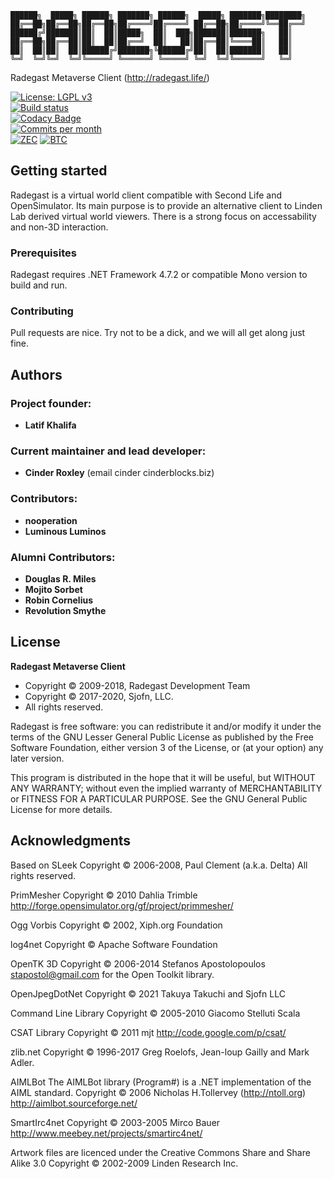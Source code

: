 ```
██████╗  █████╗ ██████╗ ███████╗ ██████╗  █████╗ ███████╗████████╗    
██╔══██╗██╔══██╗██╔══██╗██╔════╝██╔════╝ ██╔══██╗██╔════╝╚══██╔══╝    
██████╔╝███████║██║  ██║█████╗  ██║  ███╗███████║███████╗   ██║       
██╔══██╗██╔══██║██║  ██║██╔══╝  ██║   ██║██╔══██║╚════██║   ██║       
██║  ██║██║  ██║██████╔╝███████╗╚██████╔╝██║  ██║███████║   ██║       
╚═╝  ╚═╝╚═╝  ╚═╝╚═════╝ ╚══════╝ ╚═════╝ ╚═╝  ╚═╝╚══════╝   ╚═╝     
```
Radegast Metaverse Client (http://radegast.life/)

[![License: LGPL v3](https://img.shields.io/badge/License-LGPL%20v3-blue.svg)](https://www.gnu.org/licenses/lgpl-3.0)  
[![Build status](https://ci.appveyor.com/api/projects/status/g34olv3opd2vho32/branch/master?svg=true)](https://ci.appveyor.com/project/cinderblocks57647/radegast/branch/master)  
[![Codacy Badge](https://app.codacy.com/project/badge/Grade/8ab436653f6946b693e1079be1dabba5)](https://www.codacy.com/gh/cinderblocks/radegast/dashboard?utm_source=github.com&amp;utm_medium=referral&amp;utm_content=cinderblocks/radegast&amp;utm_campaign=Badge_Grade)  
[![Commits per month](https://img.shields.io/github/commit-activity/m/cinderblocks/radegast)](https://www.github.com/cinderblocks/radegast/)  
[![ZEC](https://img.shields.io/keybase/zec/cinder)](https://keybase.io/cinder) [![BTC](https://img.shields.io/keybase/btc/cinder)](https://keybase.io/cinder) 

## Getting started

Radegast is a virtual world client compatible with Second Life and OpenSimulator.
Its main purpose is to provide an alternative client to Linden Lab derived virtual world viewers.
There is a strong focus on accessability and non-3D interaction.

### Prerequisites

Radegast requires .NET Framework 4.7.2 or compatible Mono version to build and run.

### Contributing

Pull requests are nice. Try not to be a dick, and we will all get along just fine.

## Authors

### Project founder:

* **Latif Khalifa**

### Current maintainer and lead developer:

* **Cinder Roxley** (email cinder cinderblocks.biz)

### Contributors:

* **nooperation**
* **Luminous Luminos**

### Alumni Contributors:

* **Douglas R. Miles**
* **Mojito Sorbet**
* **Robin Cornelius**
* **Revolution Smythe**

## License

**Radegast Metaverse Client**
* Copyright © 2009-2018, Radegast Development Team
* Copyright © 2017-2020, Sjofn, LLC.
* All rights reserved.

 Radegast is free software: you can redistribute it and/or modify it under the terms of the GNU Lesser General Public License as published by the Free Software Foundation, either version 3 of the License, or (at your option) any later version.

 This program is distributed in the hope that it will be useful, but WITHOUT ANY WARRANTY; without even the implied warranty of MERCHANTABILITY or FITNESS FOR A PARTICULAR PURPOSE. See the GNU General Public License for more details.

## Acknowledgments

Based on SLeek
Copyright © 2006-2008, Paul Clement (a.k.a. Delta)
All rights reserved.

PrimMesher
Copyright © 2010 Dahlia Trimble
http://forge.opensimulator.org/gf/project/primmesher/

Ogg Vorbis
Copyright © 2002, Xiph.org Foundation

log4net
Copyright © Apache Software Foundation

OpenTK 3D
Copyright © 2006-2014 Stefanos Apostolopoulos <stapostol@gmail.com> for the Open Toolkit library.

OpenJpegDotNet
Copyright © 2021 Takuya Takuchi and Sjofn LLC

Command Line Library
Copyright © 2005-2010 Giacomo Stelluti Scala

CSAT Library
Copyright © 2011 mjt
http://code.google.com/p/csat/

zlib.net
Copyright © 1996-2017 Greg Roelofs, Jean-loup Gailly and Mark Adler.

AIMLBot
The AIMLBot library (Program#) is a .NET implementation of the AIML standard.
Copyright © 2006 Nicholas H.Tollervey (http://ntoll.org)
http://aimlbot.sourceforge.net/

SmartIrc4net
Copyright © 2003-2005 Mirco Bauer
http://www.meebey.net/projects/smartirc4net/

Artwork files are licenced under the
Creative Commons Share and Share Alike 3.0
Copyright © 2002-2009 Linden Research Inc.